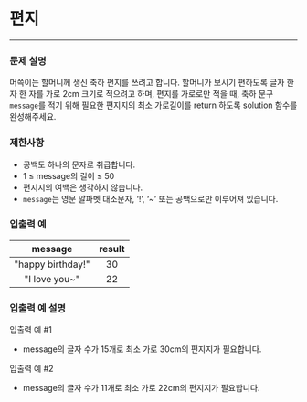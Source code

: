 # 편지
***

### 문제 설명
머쓱이는 할머니께 생신 축하 편지를 쓰려고 합니다. 할머니가 보시기 편하도록 글자 한 자 한 자를 가로 2cm 크기로 적으려고 하며, 편지를 가로로만 적을 때, 축하 문구 `message`를 적기 위해 필요한 편지지의 최소 가로길이를 return 하도록 solution 함수를 완성해주세요.
### 제한사항
- 공백도 하나의 문자로 취급합니다.
- 1 ≤ message의 길이 ≤ 50
- 편지지의 여백은 생각하지 않습니다.
- `message`는 영문 알파벳 대소문자, ‘!’, ‘~’ 또는 공백으로만 이루어져 있습니다.
### 입출력 예
message	|result
:--:|:--:
"happy birthday!"|	30
"I love you~"|	22
### 입출력 예 설명
입출력 예 #1
- message의 글자 수가 15개로 최소 가로 30cm의 편지지가 필요합니다.

입출력 예 #2
- message의 글자 수가 11개로 최소 가로 22cm의 편지지가 필요합니다.